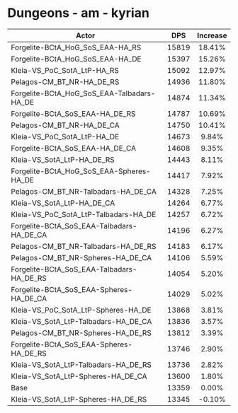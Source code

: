 # Dungeons - am - kyrian
| Actor | DPS | Increase |
|---|:---:|:---:|
|Forgelite-BCtA_HoG_SoS_EAA-HA_RS|15819|18.41%|
|Forgelite-BCtA_HoG_SoS_EAA-HA_DE|15397|15.26%|
|Kleia-VS_PoC_SotA_LtP-HA_RS|15092|12.97%|
|Pelagos-CM_BT_NR-HA_DE_RS|14936|11.80%|
|Forgelite-BCtA_HoG_SoS_EAA-Talbadars-HA_DE|14874|11.34%|
|Forgelite-BCtA_SoS_EAA-HA_DE_RS|14787|10.69%|
|Pelagos-CM_BT_NR-HA_DE_CA|14750|10.41%|
|Kleia-VS_PoC_SotA_LtP-HA_DE|14673|9.84%|
|Forgelite-BCtA_SoS_EAA-HA_DE_CA|14608|9.35%|
|Kleia-VS_SotA_LtP-HA_DE_RS|14443|8.11%|
|Forgelite-BCtA_HoG_SoS_EAA-Spheres-HA_DE|14417|7.92%|
|Pelagos-CM_BT_NR-Talbadars-HA_DE_CA|14328|7.25%|
|Kleia-VS_SotA_LtP-HA_DE_CA|14264|6.77%|
|Kleia-VS_PoC_SotA_LtP-Talbadars-HA_DE|14257|6.72%|
|Forgelite-BCtA_SoS_EAA-Talbadars-HA_DE_CA|14196|6.27%|
|Pelagos-CM_BT_NR-Talbadars-HA_DE_RS|14183|6.17%|
|Pelagos-CM_BT_NR-Spheres-HA_DE_CA|14106|5.59%|
|Forgelite-BCtA_SoS_EAA-Talbadars-HA_DE_RS|14054|5.20%|
|Forgelite-BCtA_SoS_EAA-Spheres-HA_DE_CA|14029|5.02%|
|Kleia-VS_PoC_SotA_LtP-Spheres-HA_DE|13868|3.81%|
|Kleia-VS_SotA_LtP-Talbadars-HA_DE_CA|13836|3.57%|
|Pelagos-CM_BT_NR-Spheres-HA_DE_RS|13812|3.39%|
|Forgelite-BCtA_SoS_EAA-Spheres-HA_DE_RS|13746|2.90%|
|Kleia-VS_SotA_LtP-Talbadars-HA_DE_RS|13736|2.82%|
|Kleia-VS_SotA_LtP-Spheres-HA_DE_CA|13600|1.80%|
|Base|13359|0.00%|
|Kleia-VS_SotA_LtP-Spheres-HA_DE_RS|13345|-0.10%|
